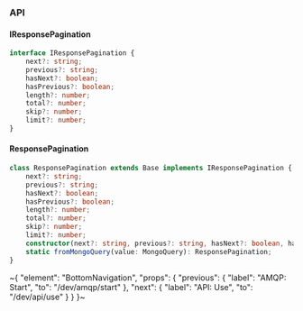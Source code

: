 

### API

#### IResponsePagination

```ts
interface IResponsePagination {
    next?: string;
    previous?: string;
    hasNext?: boolean;
    hasPrevious?: boolean;
    length?: number;
    total?: number;
    skip?: number;
    limit?: number;
}
```

#### ResponsePagination

```ts
class ResponsePagination extends Base implements IResponsePagination {
    next?: string;
    previous?: string;
    hasNext?: boolean;
    hasPrevious?: boolean;
    length?: number;
    total?: number;
    skip?: number;
    limit?: number;
    constructor(next?: string, previous?: string, hasNext?: boolean, hasPrevious?: boolean, length?: number, total?: number, skip?: number, limit?: number);
    static fromMongoQuery(value: MongoQuery): ResponsePagination;
}
```


~{
  "element": "BottomNavigation",
  "props": {
    "previous": {
      "label": "AMQP: Start",
      "to": "/dev/amqp/start"
    },
    "next": {
      "label": "API: Use",
      "to": "/dev/api/use"
    }
  }
}~
